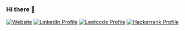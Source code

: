 ### Hi there 👋

[![Website](https://img.shields.io/badge/Website-ruhit3.github.io-blueviolet?style=flat-square&logo=github)](https://ruhit3.github.io)
[![LinkedIn Profile](https://img.shields.io/badge/LinkedIn-azharuddin_ruhit-blue?style=flat-square&logo=linkedin)](https://www.linkedin.com/in/azharuddinruhit)
[![Leetcode Profile](https://img.shields.io/badge/Leetcode-ruhit3-orange?style=flat-square&logo=leetcode)](https://leetcode.com/ruhit3)
[![Hackerrank Profile](https://img.shields.io/badge/HackerRank-ruhit3-success?style=flat-square&logo=hackerrank)](https://www.hackerrank.com/ruhit3)

<!--
**ruhit3/ruhit3** is a ✨ _special_ ✨ repository because its `README.md` (this file) appears on your GitHub profile.

[![Ruhit's github stats](https://github-readme-stats.vercel.app/api?username=ruhit3&show_icons=true)](https://github.com/ruhit3/github-readme-stats)

Here are some ideas to get you started:

- 🔭 I’m currently working on ...
- 🌱 I’m currently learning ...
- 👯 I’m looking to collaborate on ...
- 🤔 I’m looking for help with ...
- 💬 Ask me about ...
- 📫 How to reach me: ...
- 😄 Pronouns: ...
- ⚡ Fun fact: ...
-->
